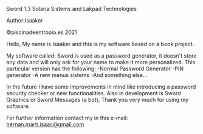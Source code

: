 Sword 1.3
Solaria Sistems and Lakpad Technologies

Author:Isaaker

©piscinadeentropia.es 2021

Hello, My name is Isaaker and this is my software based on a book project.

My software called: Sword is used as a password generator, it doesn't store any data and will only ask for your name to make it more personalized.
This particular version has the following:
-Normal Password Generator
-PIN generator
-A new menus sistems
-And something else...

In the future I have some improvements in mind like introducing a password security checker or new functionalities.
Also in development is Sword Graphics or Sword Messages (a bot), Thank you very much for using my software.

For further information contact my in this e-mail: hernan.marti.isaac@gmail.com
